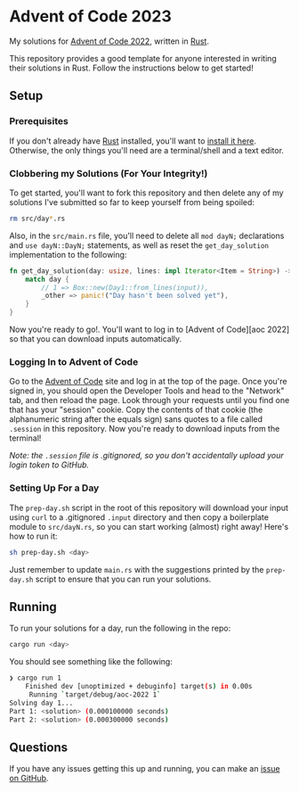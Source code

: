 Advent of Code 2023
===================

My solutions for [Advent of Code 2022][aoc 2023], written in [Rust][rust].

This repository provides a good template for anyone interested in writing
their solutions in Rust. Follow the instructions below to get started!

## Setup

### Prerequisites

If you don't already have [Rust][rust] installed, you'll want to
[install it here][install rust]. Otherwise, the only things you'll need
are a terminal/shell and a text editor.

### Clobbering my Solutions (For Your Integrity!)

To get started, you'll want to fork this repository and then delete any
of my solutions I've submitted so far to keep yourself from being spoiled:

```bash
rm src/day*.rs
```

Also, in the `src/main.rs` file, you'll need to delete all `mod dayN;`
declarations and `use dayN::DayN;` statements, as well as reset the
`get_day_solution` implementation to the following:

```rust
fn get_day_solution(day: usize, lines: impl Iterator<Item = String>) -> Box<dyn DaySolution> {
    match day {
        // 1 => Box::new(Day1::from_lines(input)),
        _other => panic!("Day hasn't been solved yet"),
    }
}
```

Now you're ready to go!. You'll want to log in to [Advent of Code][aoc 2022]
so that you can download inputs automatically.

### Logging In to Advent of Code

Go to the [Advent of Code][aoc 2023] site and log in at the top of the
page. Once you're signed in, you should open the Developer Tools and head
to the "Network" tab, and then reload the page. Look through your requests
until you find one that has your "session" cookie. Copy the contents of
that cookie (the alphanumeric string after the equals sign) sans quotes to
a file called `.session` in this repository. Now you're ready to download
inputs from the terminal!

_Note: the `.session` file is .gitignored, so you don't accidentally upload_
_your login token to GitHub._

### Setting Up For a Day

The `prep-day.sh` script in the root of this repository will download your
input using `curl` to a .gitignored `.input` directory and then copy a
boilerplate module to `src/dayN.rs`, so you can start working (almost)
right away! Here's how to run it:

```bash
sh prep-day.sh <day>
```

Just remember to update `main.rs` with the suggestions printed by the
`prep-day.sh` script to ensure that you can run your solutions.

## Running

To run your solutions for a day, run the following in the repo:

```bash
cargo run <day>
```

You should see something like the following:

```bash
❯ cargo run 1
    Finished dev [unoptimized + debuginfo] target(s) in 0.00s
     Running `target/debug/aoc-2022 1`
Solving day 1...
Part 1: <solution> (0.000100000 seconds)
Part 2: <solution> (0.000300000 seconds)
```

## Questions

If you have any issues getting this up and running, you can make an
[issue on GitHub][make issue].


[aoc 2023]: https://adventofcode.com/2023
[rust]: https://rust-lang.org
[install rust]: https://www.rust-lang.org/tools/install
[make issue]: https://github.com/bjoernd/aoc-2023/issues/new
